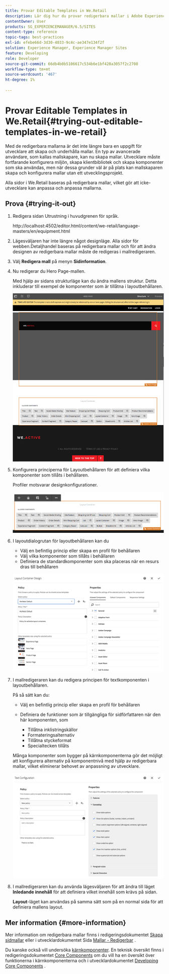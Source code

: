 ```yaml
---
title: Provar Editable Templates in We.Retail
description: Lär dig hur du provar redigerbara mallar i Adobe Experience Manager med We.Retail.
contentOwner: User
products: SG_EXPERIENCEMANAGER/6.5/SITES
content-type: reference
topic-tags: best-practices
exl-id: efebe66d-3d30-4033-9c4c-ae347e134f2f
solution: Experience Manager, Experience Manager Sites
feature: Developing
role: Developer
source-git-commit: 66db4b0b5106617c534b6e1bf428a3057f2c2708
workflow-type: tm+mt
source-wordcount: '467'
ht-degree: 1%

---
```


# Provar Editable Templates in We.Retail{#trying-out-editable-templates-in-we-retail}

Med de redigerbara mallarna är det inte längre bara en uppgift för utvecklare att skapa och underhålla mallar. En typ av avancerade användare, som kallas mallskapare, kan nu skapa mallar. Utvecklare måste fortfarande konfigurera miljön, skapa klientbibliotek och skapa komponenter som ska användas, men när dessa grunder väl är på plats kan mallskaparen skapa och konfigurera mallar utan ett utvecklingsprojekt.

Alla sidor i We.Retail baseras på redigerbara mallar, vilket gör att icke-utvecklare kan anpassa och anpassa mallarna.

## Prova {#trying-it-out}

1. Redigera sidan Utrustning i huvudgrenen för språk.

   http://localhost:4502/editor.html/content/we-retail/language-masters/en/equipment.html

1. Lägesväljaren har inte längre något designläge. Alla sidor för webben.Detaljhandel baseras på redigerbara mallar och för att ändra designen av redigerbara mallar måste de redigeras i mallredigeraren.
1. Välj **Redigera mall** på menyn **Sidinformation**.
1. Nu redigerar du Hero Page-mallen.

   Med hjälp av sidans strukturläge kan du ändra mallens struktur. Detta inkluderar till exempel de komponenter som är tillåtna i layoutbehållaren.

   ![chlimage_1-138](assets/chlimage_1-138.png)

1. Konfigurera principerna för Layoutbehållaren för att definiera vilka komponenter som tillåts i behållaren.

   Profiler motsvarar designkonfigurationer.

   ![chlimage_1-139](assets/chlimage_1-139.png)

1. I layoutdialogrutan för layoutbehållaren kan du

   * Välj en befintlig princip eller skapa en profil för behållaren
   * Välj vilka komponenter som tillåts i behållaren
   * Definiera de standardkomponenter som ska placeras när en resurs dras till behållaren

   ![chlimage_1-140](assets/chlimage_1-140.png)

1. I mallredigeraren kan du redigera principen för textkomponenten i layoutbehållaren.

   På så sätt kan du:

   * Välj en befintlig princip eller skapa en profil för behållaren
   * Definiera de funktioner som är tillgängliga för sidförfattaren när den här komponenten, som

      * Tillåtna inklistringskällor
      * Formateringsalternativ
      * Tillåtna styckeformat
      * Specialtecken tillåts

   Många komponenter som bygger på kärnkomponenterna gör det möjligt att konfigurera alternativ på komponentnivå med hjälp av redigerbara mallar, vilket eliminerar behovet av anpassning av utvecklare.

   ![chlimage_1-141](assets/chlimage_1-141.png)

1. I mallredigeraren kan du använda lägesväljaren för att ändra till läget **Inledande innehåll** för att definiera vilket innehåll som krävs på sidan.

   **Layout**-läget kan användas på samma sätt som på en normal sida för att definiera mallens layout.

## Mer information {#more-information}

Mer information om redigerbara mallar finns i redigeringsdokumentet [Skapa sidmallar](/help/sites-authoring/templates.md) eller i utvecklardokumentet Sida [Mallar - Redigerbar](/help/sites-developing/page-templates-editable.md) .

Du kanske också vill undersöka [kärnkomponenter](/help/sites-developing/we-retail-core-components.md). En teknisk översikt finns i redigeringsdokumentet [Core Components](https://experienceleague.adobe.com/docs/experience-manager-core-components/using/introduction.html?lang=sv-SE) om du vill ha en översikt över funktionerna i kärnkomponenterna och i utvecklardokumentet [Developing Core Components](https://helpx.adobe.com/se/experience-manager/core-components/using/developing.html) .
